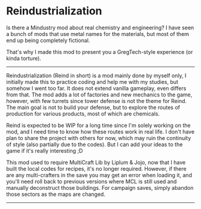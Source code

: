 <h1> Reindustrialization </h1>
<p> Is there a Mindustry mod about real chemistry and engineering? I have seen a bunch of mods that use metal names for the materials, but most of them end up being completely fictional. </p>
<p> That's why I made this mod to present you a GregTech-style experience (or kinda torture). </p>
<hr>
<p> Reindustrialization (Reind in short) is a mod mainly done by myself only, I initially made this to practice coding and help me with my studies, but somehow I went too far. It does not extend vanilla gameplay, even differs from that. The mod adds a lot of factories and new mechanics to the game, however, with few turrets since tower defense is not the theme for Reind. The main goal is not to build your defense, but to explore the routes of production for various products, most of which are chemicals. </p>
<p> Reind is expected to be WIP for a long time since I'm solely working on the mod, and I need time to know how these routes work in real life. I don't have plan to share the project with others for now, which may ruin the continuity of style (also partially due to the codes). But I can add your ideas to the game if it's really interesting ;D </p>
<p> This mod used to require MultiCraft Lib by Liplum & Jojo, now that I have built the local codes for recipes, it's no longer required. However, if there are any multi-crafters in the save you may get an error when loading it, and you'll need roll back to previous versions where MCL is still used and manually deconstruct those buildings. For campaign saves, simply abandon those sectors as the maps are changed. </p>
<hr>
